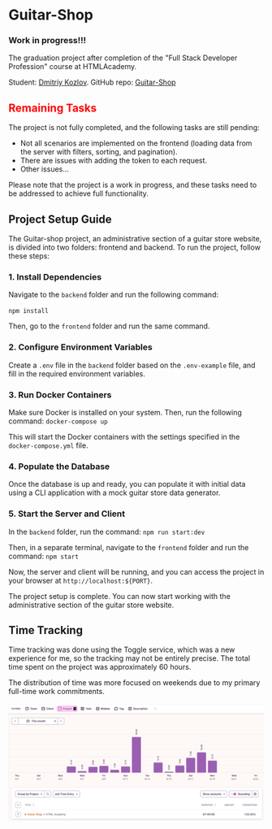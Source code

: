 # Guitar-Shop
### Work in progress!!! 

The graduation project after completion of the "Full Stack Developer Profession" course at HTMLAcademy.

 Student: [Dmitriy Kozlov](https://up.htmlacademy.ru/nodejs-api/3/user/912453).
 GitHub repo: [Guitar-Shop](https://github.com/MrDimk/Guitar-Shop)

## <span style="color:red">Remaining Tasks</span>

The project is not fully completed, and the following tasks are still pending:

- Not all scenarios are implemented on the frontend (loading data from the server with filters, sorting, and pagination).
- There are issues with adding the token to each request.
- Other issues...

Please note that the project is a work in progress, and these tasks need to be addressed to achieve full functionality.


## Project Setup Guide

The Guitar-shop project, an administrative section of a guitar store website, is divided into two folders: frontend and backend. To run the project, follow these steps:

### 1. Install Dependencies

Navigate to the `backend` folder and run the following command:

`npm install`

Then, go to the `frontend` folder and run the same command.


### 2. Configure Environment Variables

Create a `.env` file in the `backend` folder based on the `.env-example` file, and fill in the required environment variables.

### 3. Run Docker Containers

Make sure Docker is installed on your system. Then, run the following command:
`docker-compose up`


This will start the Docker containers with the settings specified in the `docker-compose.yml` file.

### 4. Populate the Database

Once the database is up and ready, you can populate it with initial data using a CLI application with a mock guitar store data generator.


### 5. Start the Server and Client

In the `backend` folder, run the command: `npm run start:dev`


Then, in a separate terminal, navigate to the `frontend` folder and run the command:
`npm start`


Now, the server and client will be running, and you can access the project in your browser at `http://localhost:${PORT}`.

The project setup is complete. You can now start working with the administrative section of the guitar store website.


## Time Tracking

Time tracking was done using the Toggle service, which was a new experience for me, so the tracking may not be entirely precise. The total time spent on the project was approximately 60 hours.

The distribution of time was more focused on weekends due to my primary full-time work commitments.


![img.png](toggle.png)

